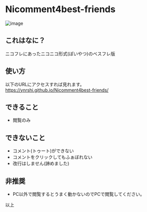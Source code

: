 # Nicomment4best-friends
![image](https://user-images.githubusercontent.com/44921082/92740541-c736a280-f3b8-11ea-9f63-a98acf45deec.png)

## これはなに？
ニコフレにあったニコニコ形式(ぽいやつ)のベスフレ版

## 使い方
以下のURLにアクセスすれば見れます。  
https://ynrshi.github.io/Nicomment4best-friends/

## できること
* 閲覧のみ

## できないこと
* コメント(トゥート)ができない
* コメントをクリックしてもふぁぼれない
* 改行はしません(諦めました)

## 非推奨
* PC以外で閲覧するとうまく動かないのでPCで閲覧してください。

以上
